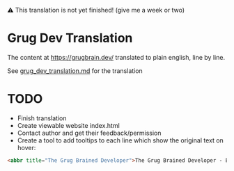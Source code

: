 ⚠️ This translation is not yet finished! (give me a week or two)

# Grug Dev Translation
The content at https://grugbrain.dev/ translated to plain english, line by line.

See [grug_dev_translation.md](grug_dev_translation.md) for the translation

# TODO
- Finish translation
- Create viewable website index.html
- Contact author and get their feedback/permission
- Create a tool to add tooltips to each line which show the original text on hover:
```html
<abbr title="The Grug Brained Developer">The Grug Brained Developer - English Translation</abbr>
```